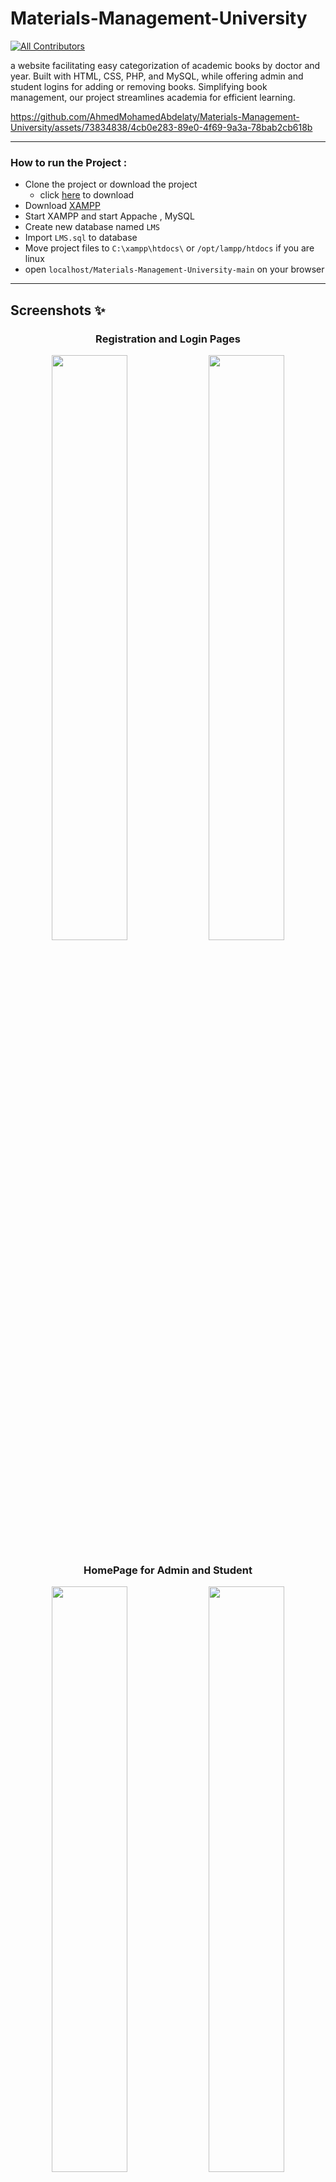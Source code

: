 # Materials-Management-University
<!-- ALL-CONTRIBUTORS-BADGE:START - Do not remove or modify this section -->
[![All Contributors](https://img.shields.io/badge/all_contributors-6-orange.svg?style=flat-square)](#contributors-)
<!-- ALL-CONTRIBUTORS-BADGE:END -->

a website facilitating easy categorization of academic books by doctor and year. Built with HTML, CSS, PHP, and MySQL, while offering admin and student logins for adding or removing books. Simplifying book management, our project streamlines academia for efficient learning.

https://github.com/AhmedMohamedAbdelaty/Materials-Management-University/assets/73834838/4cb0e283-89e0-4f69-9a3a-78bab2cb618b

--------

### How to run the Project : 

- Clone the project or download the project 
  - click [here](https://github.com/AhmedMohamedAbdelaty/Materials-Management-University/archive/refs/heads/main.zip) to download
- Download [XAMPP](https://www.apachefriends.org/download.html) 
- Start XAMPP and start Appache , MySQL
- Create new database named `LMS`
- Import `LMS.sql` to database
- Move project files to `C:\xampp\htdocs\` or `/opt/lampp/htdocs` if you are linux
- open `localhost/Materials-Management-University-main` on your browser

---------

## Screenshots ✨

<h3 align="center">Registration and Login Pages</h3>
<div align="center">
<img src="https://github.com/AhmedMohamedAbdelaty/Materials-Management-University/assets/73834838/a0f82bcb-c010-4521-a221-0d877c4debdf" width="49%"></img> <img src="https://github.com/AhmedMohamedAbdelaty/Materials-Management-University/assets/73834838/c9b9bf74-1c0c-4de9-8965-2b5a5162ecbe" width="49%"></img> 
</div>
    
<h3 align="center">HomePage for Admin and Student</h3>
<div align="center">
<img src="https://github.com/AhmedMohamedAbdelaty/Materials-Management-University/assets/73834838/73faed57-ee41-4f17-b8ec-6d249b134321" width="49%"></img> <img src="https://github.com/AhmedMohamedAbdelaty/Materials-Management-University/assets/73834838/1f6d018d-77d7-4722-af5b-93c026b84147" width="49%"></img> 
</div>

<h3 align="center">Add Books</h3>
<div align="center">
<img src="https://github.com/AhmedMohamedAbdelaty/Materials-Management-University/assets/73834838/c8826eab-afc3-46b7-8d85-bae96f2bd57d" width="100%"></img>
</div>

<h3 align="center">Edit Books</h3>
<div align="center">
<img src="https://github.com/AhmedMohamedAbdelaty/Materials-Management-University/assets/73834838/c2b4423c-f262-4750-bcb8-7fdefce2dd8a" width="49%"></img> <img src="https://github.com/AhmedMohamedAbdelaty/Materials-Management-University/assets/73834838/57267d09-67e0-45f4-a348-12c66fa470e3" width="49%"></img> 
</div>

<h3 align="center">Show Students</h3>
<div align="center">
<img src="https://github.com/AhmedMohamedAbdelaty/Materials-Management-University/assets/73834838/fa708ebb-c112-4b67-ae46-a663244efe3d" width="100%"></img>
</div>

<h3 align="center">Show Books for Admin and Student</h3>
<div align="center">
<img src="https://github.com/AhmedMohamedAbdelaty/Materials-Management-University/assets/73834838/5471b7df-d5eb-4c8e-94e7-82417a80ff6a" width="49%"></img> <img src="https://github.com/AhmedMohamedAbdelaty/Materials-Management-University/assets/73834838/48265ccb-bb95-4179-9b36-d0db003b9bdf" width="49%"></img> 
</div>

-------------

## Contributors ✨

<!-- ALL-CONTRIBUTORS-LIST:START - Do not remove or modify this section -->
<!-- prettier-ignore-start -->
<!-- markdownlint-disable -->

<table>
  <tbody>
    <tr>
      <td align="center" valign="top" width="14.28%"><a href="https://github.com/loayghreeb"><img src="https://avatars.githubusercontent.com/u/52158423?v=4?s=100" width="100px;" alt="Loay Ghreeb"/><br /><sub><b>Loay Ghreeb</b></sub></a><br /><a href="https://github.com/AhmedMohamedAbdelaty/Materials-Management-University/commits?author=loayghreeb" title="Code">💻</a></td>
      <td align="center" valign="top" width="14.28%"><a href="https://github.com/AhmedMohamedAbdelaty"><img src="https://avatars.githubusercontent.com/u/73834838?v=4?s=100" width="100px;" alt="Ahmed Mohamed"/><br /><sub><b>Ahmed Mohamed</b></sub></a><br /><a href="https://github.com/AhmedMohamedAbdelaty/Materials-Management-University/commits?author=AhmedMohamedAbdelaty" title="Code">💻</a></td>
      <td align="center" valign="top" width="14.28%"><a href="https://github.com/AbdAlRahmanGad"><img src="https://avatars.githubusercontent.com/u/89566409?v=4?s=100" width="100px;" alt="Abd al Rahman Gad"/><br /><sub><b>Abd al Rahman Gad</b></sub></a><br /><a href="https://github.com/AhmedMohamedAbdelaty/Materials-Management-University/commits?author=AbdAlRahmanGad" title="Code">💻</a></td>
      <td align="center" valign="top" width="14.28%"><a href="https://github.com/youssefwaheed"><img src="https://avatars.githubusercontent.com/u/83561120?v=4?s=100" width="100px;" alt="Youssef"/><br /><sub><b>Youssef</b></sub></a><br /><a href="https://github.com/AhmedMohamedAbdelaty/Materials-Management-University/commits?author=youssefwaheed" title="Code">💻</a></td>
      <td align="center" valign="top" width="14.28%"><a href="https://github.com/Abdallah-Younes10"><img src="https://avatars.githubusercontent.com/u/132548360?v=4?s=100" width="100px;" alt="Abdallah-Younes10"/><br /><sub><b>Abdallah-Younes10</b></sub></a><br /><a href="https://github.com/AhmedMohamedAbdelaty/Materials-Management-University/commits?author=Abdallah-Younes10" title="Code">💻</a></td>
      <td align="center" valign="top" width="14.28%"><a href="https://github.com/OmarEid22"><img src="https://avatars.githubusercontent.com/u/95667747?v=4?s=100" width="100px;" alt="OmarEid22"/><br /><sub><b>OmarEid22</b></sub></a><br /><a href="https://github.com/AhmedMohamedAbdelaty/Materials-Management-University/commits?author=OmarEid22" title="Code">💻</a></td>
    </tr>
  </tbody>
</table>

<!-- markdownlint-restore -->
<!-- prettier-ignore-end -->

<!-- ALL-CONTRIBUTORS-LIST:END -->
